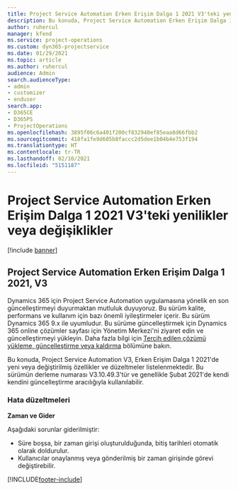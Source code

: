 ```yaml
---
title: Project Service Automation Erken Erişim Dalga 1 2021 V3'teki yenilikler veya değişiklikler
description: Bu konuda, Project Service Automation Erken Erişim Dalga 1 2021, V3'te bulunan özellikler ve düzeltmeler listelenmektedir.
author: ruhercul
manager: kfend
ms.service: project-operations
ms.custom: dyn365-projectservice
ms.date: 01/29/2021
ms.topic: article
ms.author: ruhercul
audience: Admin
search.audienceType:
- admin
- customizer
- enduser
search.app:
- D365CE
- D365PS
- ProjectOperations
ms.openlocfilehash: 3895f06c6a401f200cf832940ef85eaa8d66fbb2
ms.sourcegitcommit: 418fa1fe9d605b8faccc2d5dee1b04b4e753f194
ms.translationtype: HT
ms.contentlocale: tr-TR
ms.lasthandoff: 02/10/2021
ms.locfileid: "5151187"
---
```

# <a name="whats-new-or-changed-in-project-service-automation-early-access-wave-1-2021-v3"></a>Project Service Automation Erken Erişim Dalga 1 2021 V3'teki yenilikler veya değişiklikler

[!include [banner](../includes/psa-now-project-operations.md)]

## <a name="project-service-automation-early-access-wave-1-2021-v3"></a>Project Service Automation Erken Erişim Dalga 1 2021, V3

Dynamics 365 için Project Service Automation uygulamasına yönelik en son güncelleştirmeyi duyurmaktan mutluluk duyuyoruz. Bu sürüm kalite, performans ve kullanım için bazı önemli iyileştirmeler içerir. Bu sürüm Dynamics 365 9.x ile uyumludur. Bu sürüme güncelleştirmek için Dynamics 365 online çözümler sayfası için Yönetim Merkezi'ni ziyaret edin ve güncelleştirmeyi yükleyin. Daha fazla bilgi için [Tercih edilen çözümü yükleme, güncelleştirme veya kaldırma](https://docs.microsoft.com/power-platform/admin/install-remove-preferred-solution) bölümüne bakın.

Bu konuda, Project Service Automation V3, Erken Erişim Dalga 1 2021'de yeni veya değiştirilmiş özellikler ve düzeltmeler listelenmektedir. Bu sürümün derleme numarası V3.10.49.3'tür ve genellikle Şubat 2021'de kendi kendini güncelleştirme aracılığıyla kullanılabilir.


### <a name="bug-fixes"></a>Hata düzeltmeleri

**Zaman ve Gider**

Aşağıdaki sorunlar giderilmiştir:

- Süre boşsa, bir zaman girişi oluşturulduğunda, bitiş tarihleri otomatik olarak doldurulur.
- Kullanıcılar onaylanmış veya gönderilmiş bir zaman girişinde görevi değiştirebilir.


[!INCLUDE[footer-include](../includes/footer-banner.md)]